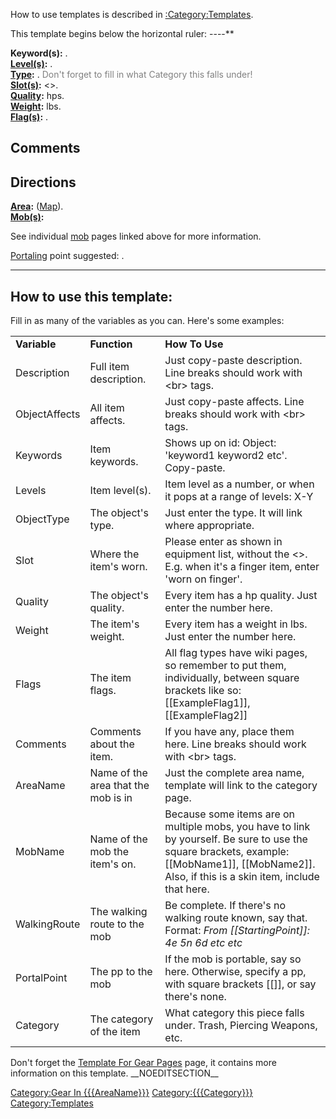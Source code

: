 <noinclude>How to use templates is described in
[:Category:Templates](:Category:Templates "wikilink").

This template begins below the horizontal ruler: ----</noinclude>**

**Keyword(s):** .  
**[Level(s)](Object_Level "wikilink"):** .  
**[Type](:Category:_Object_Types "wikilink"):**
[](:Category:{{{ObjectType}}} "wikilink").<noinclude><font color=gray>
Don't forget to fill in what Category this falls
under!</font></noinclude>  
**[Slot(s)](Object_Slots "wikilink"):** \<\>.  
**[Quality](Object_Quality "wikilink"):** hps.  
**[Weight](Object_Weight "wikilink"):** lbs.  
**[Flag(s)](:Category:_Object_Flags "wikilink"):** .  

## Comments

## Directions

**[Area](:Category:Areas "wikilink"):**
[](:Category:{{{AreaName}}} "wikilink")
([Map]({{{AreaName}}}_Map "wikilink")).  
**[Mob(s)](:Category:_Mobs "wikilink"):**

See individual [mob](:Category:_Mobs "wikilink") pages linked above for
more information.

[Portaling](Portal "wikilink") point suggested: .

<includeonly> </includeonly><noinclude>

------------------------------------------------------------------------

## How to use this template:

Fill in as many of the variables as you can. Here's some examples:

|               |                                     |                                                                                                                                                                                                          |
|---------------|-------------------------------------|----------------------------------------------------------------------------------------------------------------------------------------------------------------------------------------------------------|
| **Variable**  | **Function**                        | **How To Use**                                                                                                                                                                                           |
| Description   | Full item description.              | Just copy-paste description. Line breaks should work with \<br\> tags.                                                                                                                                   |
| ObjectAffects | All item affects.                   | Just copy-paste affects. Line breaks should work with \<br\> tags.                                                                                                                                       |
| Keywords      | Item keywords.                      | Shows up on id: Object: 'keyword1 keyword2 etc'. Copy-paste.                                                                                                                                             |
| Levels        | Item level(s).                      | Item level as a number, or when it pops at a range of levels: X-Y                                                                                                                                        |
| ObjectType    | The object's type.                  | Just enter the type. It will link where appropriate.                                                                                                                                                     |
| Slot          | Where the item's worn.              | Please enter as shown in equipment list, without the \<\>. E.g. when it's a finger item, enter 'worn on finger'.                                                                                         |
| Quality       | The object's quality.               | Every item has a hp quality. Just enter the number here.                                                                                                                                                 |
| Weight        | The item's weight.                  | Every item has a weight in lbs. Just enter the number here.                                                                                                                                              |
| Flags         | The item flags.                     | All flag types have wiki pages, so remember to put them, individually, between square brackets like so: \[\[ExampleFlag1\]\], \[\[ExampleFlag2\]\]                                                       |
| Comments      | Comments about the item.            | If you have any, place them here. Line breaks should work with \<br\> tags.                                                                                                                              |
| AreaName      | Name of the area that the mob is in | Just the complete area name, template will link to the category page.                                                                                                                                    |
| MobName       | Name of the mob the item's on.      | Because some items are on multiple mobs, you have to link by yourself. Be sure to use the square brackets, example: \[\[MobName1\]\], \[\[MobName2\]\]. Also, if this is a skin item, include that here. |
| WalkingRoute  | The walking route to the mob        | Be complete. If there's no walking route known, say that. Format: *From \[\[StartingPoint\]\]: 4e 5n 6d etc etc*                                                                                         |
| PortalPoint   | The pp to the mob                   | If the mob is portable, say so here. Otherwise, specify a pp, with square brackets \[\[\]\], or say there's none.                                                                                        |
| Category      | The category of the item            | What category this piece falls under. Trash, Piercing Weapons, etc.                                                                                                                                      |

Don't forget the [Template For Gear
Pages](Template_For_Gear_Pages "wikilink") page, it contains more
information on this template. </noinclude> \_\_NOEDITSECTION\_\_

[Category:Gear In
{{{AreaName}}}](Category:Gear_In_{{{AreaName}}} "wikilink")
[Category:{{{Category}}}](Category:{{{Category}}} "wikilink")
[Category:Templates](Category:Templates "wikilink")
